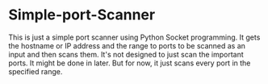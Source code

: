 # Simple-port-Scanner

This is just a simple port scanner using Python Socket programming. It gets the hostname or IP address and the range to ports to be scanned as an input and then scans them. 
It's not designed to just scan the important ports. It might be done in later. But for now, it just scans every port in the specified range. 

